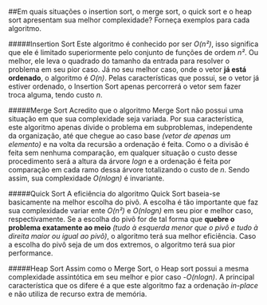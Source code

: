 ##Em quais situações o insertion sort, o merge sort, o quick sort e o heap sort apresentam sua melhor complexidade? Forneça exemplos para cada algoritmo.

#####Insertion Sort
Este algoritmo é conhecido por ser _O(n²)_, isso significa que ele é limitado superiormente pelo conjunto de funções de ordem _n²_. Ou melhor, ele leva o quadrado do tamanho da entrada para resolver o problema em seu pior caso. Já no seu melhor caso, onde o vetor **já está ordenado**, o algoritmo é _O(n)_. Pelas características que possui, se o vetor já estiver ordenado, o Insertion Sort apenas percorrerá o vetor sem fazer troca alguma, tendo custo _n_.

#####Merge Sort
Acredito que o algoritmo Merge Sort não possui uma situação em que sua complexidade seja variada. Por sua característica, este algoritmo apenas divide o problema em subproblemas, independente da organização, até que chegue ao caso base _(vetor de apenas um elemento)_ e na volta da recursão a ordenação é feita. Como o a divisão é feita sem nenhuma comparação, em qualquer situação o custo desse procedimento será a altura da árvore _logn_ e a ordenação é feita por comparação em cada ramo dessa árvore totalizando o custo de _n_. Sendo assim, sua complexidade _O(nlogn)_ é invariante.

#####Quick Sort
A eficiência do algoritmo Quick Sort baseia-se basicamente na melhor escolha do pivô. A escolha é tão importante que faz sua complexidade variar ente _O(n²)_ e _O(nlogn)_ em seu pior e melhor caso, respectivamente. Se a escolha do pivô for de tal forma que **quebre o problema exatamente ao meio** _(tudo à esquerda menor que o pivô e tudo à direita maior ou igual ao pivõ)_, o algoritmo terá sua melhor eficiência. Caso a escolha do pivô seja de um dos extremos, o algoritmo terá sua pior performance.

#####Heap Sort
Assim como o Merge Sort, o Heap sort possui a mesma complexidade assintótica em seu melhor e pior caso -_O(nlogn)_. A principal característica que os difere é a que este algoritmo faz a ordenação _in-place_ e não utiliza de recurso extra de memória.
